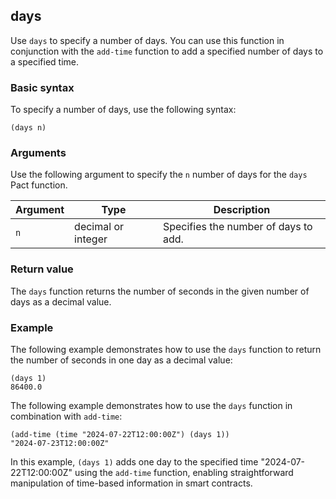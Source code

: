 ## days

Use `days` to specify a number of days. 
You can use this function in conjunction with the `add-time` function to add a specified number of days to a specified time.

### Basic syntax

To specify a number of days, use the following syntax:

```pact
(days n)
```

### Arguments

Use the following argument to specify the `n` number of days for the `days` Pact function.

| Argument | Type | Description |
| --- | --- | --- |
| `n` | decimal or integer | Specifies the number of days to add. |

### Return value

The `days` function returns the number of seconds in the given number of days as a decimal value.

### Example

The following example demonstrates how to use the `days` function to return the number of seconds in one day as a decimal value:

```pact
(days 1)
86400.0
```

The following example demonstrates how to use the `days` function in combination with `add-time`:

```pact
(add-time (time "2024-07-22T12:00:00Z") (days 1))
"2024-07-23T12:00:00Z"
```

In this example, `(days 1)` adds one day to the specified time "2024-07-22T12:00:00Z" using the `add-time` function, enabling straightforward manipulation of time-based information in smart contracts.
